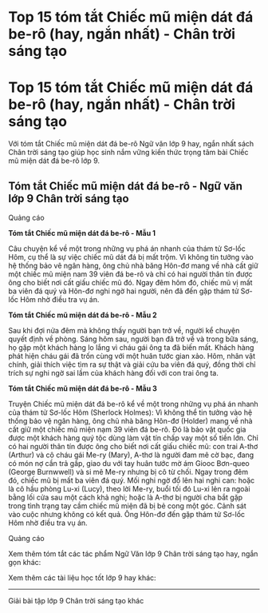 # Top 15 tóm tắt Chiếc mũ miện dát đá be-rô (hay, ngắn nhất) - Chân trời sáng tạo

# Top 15 tóm tắt Chiếc mũ miện dát đá be-rô (hay, ngắn nhất) - Chân trời sáng tạo

Với tóm tắt Chiếc mũ miện dát đá be-rô Ngữ văn lớp 9 hay, ngắn nhất sách Chân trời sáng tạo giúp học sinh nắm vững kiến thức trọng tâm bài Chiếc mũ miện dát đá be-rô lớp 9.

## Tóm tắt Chiếc mũ miện dát đá be-rô - Ngữ văn lớp 9 Chân trời sáng tạo

Quảng cáo

**Tóm tắt Chiếc mũ miện dát đá be-rô - Mẫu 1**

Câu chuyện kể về một trong những vụ phá án nhanh của thám tử Sơ-lốc Hôm, cụ thể là sự việc chiếc mũ dát đá bị mất trộm. Vì không tin tưởng vào hệ thống bảo vê ngân hàng, ông chủ nhà băng Hôn-đơ mang về nhà cất giữ một chiếc mũ miện nam 39 viên đá be-rô và chỉ có hai người thân tín được ông cho biết nơi cất giấu chiếc mũ đó. Ngay đêm hôm đó, chiếc mũ vị mất ba viên đá quý và Hôn-đơ nghi ngờ hai người, nên đã đến gặp thám tử Sơ-lốc Hôm nhờ điều tra vụ án.

**Tóm tắt Chiếc mũ miện dát đá be-rô - Mẫu 2**

Sau khi đợi nửa đêm mà không thấy người bạn trở về, người kể chuyện quyết định về phòng. Sáng hôm sau, người bạn đã trở về và trong bữa sáng, họ gặp một khách hàng lo lắng vì cháu gái ông ta đã biến mất. Khách hàng phát hiện cháu gái đã trốn cùng với một huân tước gian xảo. Hôm, nhân vật chính, giải thích việc tìm ra sự thật và giải cứu ba viên đá quý, đồng thời chỉ trích sự nghi ngờ sai lầm của khách hàng đối với con trai ông ta.

**Tóm tắt Chiếc mũ miện dát đá be-rô - Mẫu 3**

Truyện Chiếc mũ miện dát đá be-rô kể về một trong những vụ phá án nhanh của thám tử Sơ-lốc Hôm (Sherlock Holmes): Vì không thể tin tưởng vào hệ thống bảo vệ ngân hàng, ông chủ nhà băng Hôn-đơ (Holder) mang về nhà cất giữ một chiếc mũ miện nạm 39 viên đá be-rô. Đó là bảo vật quốc gia được một khách hàng quý tộc dùng làm vật tín chấp vay một số tiền lớn. Chỉ có hai người thân tín được ông cho biết nơi cất giấu chiếc mũ: con trai A-thơ (Arthur) và cô cháu gái Me-ry (Mary), A-thơ là người đam mê cờ bạc, đang có món nợ cần trả gấp, giao du với tay huân tước mờ ám Giooc Bơn-queo (George Burnwwell) và si mê Me-ry nhưng bị cô từ chối. Ngay trong đêm đó, chiếc mũ bị mất ba viên đá quý. Mối nghi ngờ đổ lên hai nghi can: hoặc là cô hầu phòng Lu-xi (Lucy), theo lời Me-ry, buổi tối đó Lu-xi lẻn ra ngoài bằng lối cửa sau một cách khả nghi; hoặc là A-thơ bị người cha bắt gặp trong tình trạng tay cầm chiếc mũ miện đã bị bẻ cong một góc. Cảnh sát vào cuộc nhưng không có kết quả. Ông Hôn-đơ đến gặp thám tử Sơ-lốc Hôm nhờ điều tra vụ án.

Quảng cáo

Xem thêm tóm tắt các tác phẩm Ngữ Văn lớp 9 Chân trời sáng tạo hay, ngắn gọn khác:

Xem thêm các tài liệu học tốt lớp 9 hay khác:

* * *

Giải bài tập lớp 9 Chân trời sáng tạo khác
